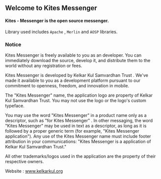 ## Welcome to Kites Messenger

#### Kites - Messenger is the open source messenger. 

Library used includes `Apache` , `Merlin` and `AOSP` libraries.

### Notice

Kites Messenger is freely available to you as an developer. You can immediately download the source, develop it, and distribute them to the world without any registration or fees.

Kites Messenger is developed by Kelkar Kul Samvardhan Trust . We've made it available to you as a development platform pursuant to our commitment to openness, freedom, and innovation in mobile.

The "Kites Messenger" name, the application logo are property of Kelkar Kul Samvardhan Trust. You may not use the logo or the logo's custom typeface.

You may use the word "Kites Messenger" in a product name only as a descriptor, such as "for Kites Messenger" . In other messaging, the word "Kites Messenger" may be used in text as a descriptor, as long as it is followed by a proper generic term (for example, "Kites Messenger application"). Any use of the Kites Messenger name must include footer attribution in your communications: "Kites Messenger is a application of Kelkar Kul Samvardhan Trust."

All other trademarks/logos used in the application are the property of their respective owners.

Website : www.kelkarkul.org
